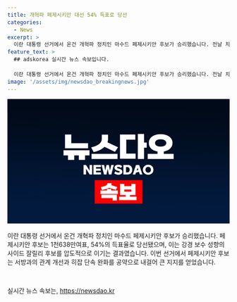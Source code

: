 ```yaml
---
title: 개혁파 페제시키안 대선 54% 득표로 당선
categories:
  - News
excerpt: >
  이란 대통령 선거에서 온건 개혁파 정치인 마수드 페제시키안 후보가 승리했습니다. 전날 치러진 결선투표 개표 결과, 페제시키안 후보가 1천638만여표를 획득하여 54%의 득표율로 당선되었습니다. 이로써 강경 보수 성향의 사이드 잘릴리 후보를 누르고 당선되었습니다. 페제시키안 후보는 과거 온건 성향으로 알려진 모하마드 하타미 대통령 아래에서 보건장관을 지냈으며, 서방과의 관계 개선과 히잡 단속 완화를 공약으로 내걸었습니다.
feature_text: >
  ## adskorea 실시간 뉴스 속보입니다.

  이란 대통령 선거에서 온건 개혁파 정치인 마수드 페제시키안 후보가 승리했습니다. 전날 치러진 결선투표 개표 결과, 페제시키안 후보가 1천638만여표를 획득하여 54%의 득표율로 당선되었습니다. 이로써 강경 보수 성향의 사이드 잘릴리 후보를 누르고 당선되었습니다. 페제시키안 후보는 과거 온건 성향으로 알려진 모하마드 하타미 대통령 아래에서 보건장관을 지냈으며, 서방과의 관계 개선과 히잡 단속 완화를 공약으로 내걸었습니다.
image: '/assets/img/newsdao_breakingnews.jpg'
---
```


<p><img src="/assets/img/newsdao_breakingnews.jpg" alt="adskorea 속보" /></p>

<p>이란 대통령 선거에서 온건 개혁파 정치인 마수드 페제시키안 후보가 승리했습니다. 페제시키안 후보는 1천638만여표, 54%의 득표율로 당선됐으며, 이는 강경 보수 성향의 사이드 잘릴리 후보를 압도적으로 이기는 결과였습니다. 이번 선거에서 페제시키안 후보는 서방과의 관계 개선과 히잡 단속 완화를 공약으로 내걸어 큰 지지를 얻었습니다.</p>

<p data-ke-size="size16">&nbsp;</p>
실시간 뉴스 속보는, <a href="https://newsdao.kr" rel="dofollow">https://newsdao.kr</a>


